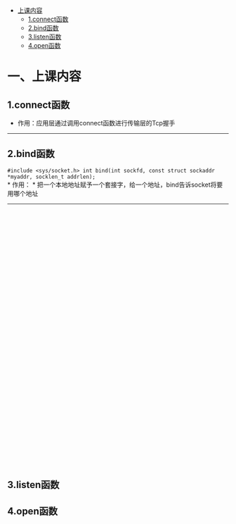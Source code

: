   * [上课内容](#一上课内容)
    - [1.connect函数](#1connect函数)
    - [2.bind函数](#2bind函数)
    - [3.listen函数](#3listen函数)
    - [4.open函数](#4open函数)
# 一、上课内容

## 1.connect函数

 * 作用：应用层通过调用connect函数进行传输层的Tcp握手
---
## 2.bind函数

 `#include <sys/socket.h>
   int bind(int sockfd, const struct sockaddr *myaddr, socklen_t addrlen);` <br>
    * 作用：
      * 把一个本地地址赋予一个套接字，给一个地址，bind告诉socket将要用哪个地址
      
---
<br>
<br>
<br>
<br>
<br>
<br>
<br>
<br>
<br>
<br>
<br>
<br>
<br>
<br>
<br>
<br>
<br>
<br>
<br>
<br>
<br><br>
<br>
<br><br><br>
<br>
<br>
<br>
<br>
<br>
<br>
<br>
<br>

## 3.listen函数

## 4.open函数

      
    
    

